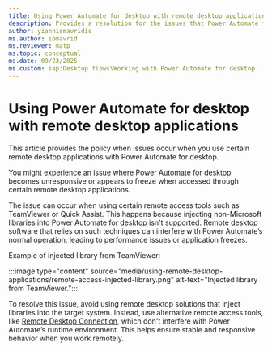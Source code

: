 ```yaml
---
title: Using Power Automate for desktop with remote desktop applications
description: Provides a resolution for the issues that Power Automate for desktop faces when using remote desktop applications.
author: yiannismavridis
ms.author: iomavrid
ms.reviewer: matp
ms.topic: conceptual
ms.date: 09/23/2025
ms.custom: sap:Desktop flows\Working with Power Automate for desktop
---
```

# Using Power Automate for desktop with remote desktop applications

This article provides the policy when issues occur when you use certain remote desktop applications with Power Automate for desktop.

You might experience an issue where Power Automate for desktop becomes unresponsive or appears to freeze when accessed through certain remote desktop applications.

The issue can occur when using certain remote access tools such as TeamViewer or Quick Assist. This happens because injecting non-Microsoft libraries into Power Automate for desktop isn't supported. Remote desktop software that relies on such techniques can interfere with Power Automate’s normal operation, leading to performance issues or application freezes.

Example of injected library from TeamViewer:

:::image type="content" source="media/using-remote-desktop-applications/remote-access-injected-library.png" alt-text="Injected library from TeamViewer.":::

To resolve this issue, avoid using remote desktop solutions that inject libraries into the target system. Instead, use alternative remote access tools, like [Remote Desktop Connection](/windows-server/remote/remote-desktop-services/remotepc/remote-desktop-allow-access), which don't interfere with Power Automate’s runtime environment. This helps ensure stable and responsive behavior when you work remotely.

